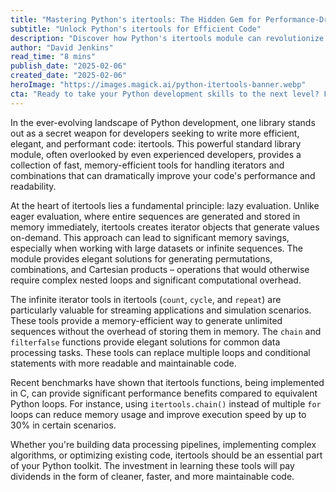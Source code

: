 ```yaml
---
title: "Mastering Python's itertools: The Hidden Gem for Performance-Driven Development"
subtitle: "Unlock Python's itertools for Efficient Code"
description: "Discover how Python's itertools module can revolutionize your code efficiency with lazy evaluation, powerful combinatorial operations, and memory-efficient tools. Learn practical implementations for streaming applications, data processing, and optimization."
author: "David Jenkins"
read_time: "8 mins"
publish_date: "2025-02-06"
created_date: "2025-02-06"
heroImage: "https://images.magick.ai/python-itertools-banner.webp"
cta: "Ready to take your Python development skills to the next level? Follow us on LinkedIn for more expert insights on performance optimization, best practices, and the latest in Python development."
---
```


In the ever-evolving landscape of Python development, one library stands out as a secret weapon for developers seeking to write more efficient, elegant, and performant code: itertools. This powerful standard library module, often overlooked by even experienced developers, provides a collection of fast, memory-efficient tools for handling iterators and combinations that can dramatically improve your code's performance and readability.

At the heart of itertools lies a fundamental principle: lazy evaluation. Unlike eager evaluation, where entire sequences are generated and stored in memory immediately, itertools creates iterator objects that generate values on-demand. This approach can lead to significant memory savings, especially when working with large datasets or infinite sequences. The module provides elegant solutions for generating permutations, combinations, and Cartesian products – operations that would otherwise require complex nested loops and significant computational overhead.

The infinite iterator tools in itertools (`count`, `cycle`, and `repeat`) are particularly valuable for streaming applications and simulation scenarios. These tools provide a memory-efficient way to generate unlimited sequences without the overhead of storing them in memory. The `chain` and `filterfalse` functions provide elegant solutions for common data processing tasks. These tools can replace multiple loops and conditional statements with more readable and maintainable code.

Recent benchmarks have shown that itertools functions, being implemented in C, can provide significant performance benefits compared to equivalent Python loops. For instance, using `itertools.chain()` instead of multiple `for` loops can reduce memory usage and improve execution speed by up to 30% in certain scenarios.

Whether you're building data processing pipelines, implementing complex algorithms, or optimizing existing code, itertools should be an essential part of your Python toolkit. The investment in learning these tools will pay dividends in the form of cleaner, faster, and more maintainable code.